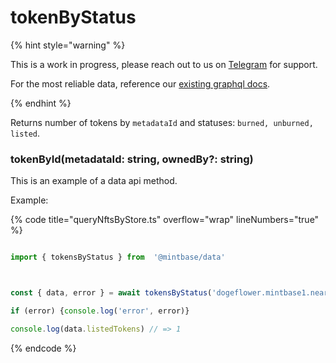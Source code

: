 
# tokenByStatus


{% hint style="warning" %}

This is a work in progress, please reach out to us on [Telegram](https://t.me/mintdev) for support.

For the most reliable data, reference our [existing graphql docs](https://docs.mintbase.io/dev/read-data/mintbase-graph).

{% endhint %}




Returns number of tokens by `metadataId` and statuses: `burned, unburned, listed`.



### tokenById(metadataId: string, ownedBy?: string)



This is an example of a data api method.




Example:



{% code title="queryNftsByStore.ts" overflow="wrap" lineNumbers="true" %}

```typescript

import { tokensByStatus } from  '@mintbase/data'



const { data, error } = await tokensByStatus('dogeflower.mintbase1.near%3A5ef2d9b0651172d90dc173af0726b5fc', 'maxknivets.near');

if (error) {console.log('error', error)}

console.log(data.listedTokens) // => 1

```

{% endcode %}